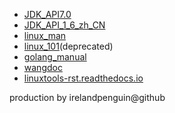 - [JDK_API7.0](https://irelandpenguin.github.io/JDK_API7.0)
- [JDK_API_1_6_zh_CN](https://irelandpenguin.github.io/JDK_API_1_6_zh_CN/)
- [linux_man](https://irelandpenguin.github.io/awesome_doc/linux_man/index.html)
- [linux_101](https://irelandpenguin.github.io/awesome_doc/linux_101/4.html)(deprecated)
- [golang_manual](https://irelandpenguin.github.io/awesome_doc/golang_manual/index.htm)
- [wangdoc](https://irelandpenguin.github.io/awesome_doc/www.wangdoc.com/index.html)
- [linuxtools-rst.readthedocs.io](https://irelandpenguin.github.io/awesome_doc/linuxtools-rst.readthedocs.io/zh_CN/latest/index.html) 

production by irelandpenguin@github